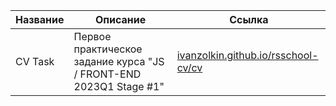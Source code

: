 | Название | Описание                                                            | Ссылка                                                                             | 
| -------- | ------------------------------------------------------------------- | ---------------------------------------------------------------------------------- |
| CV Task  | Первое практическое задание курса "JS / FRONT-END 2023Q1 Stage #1"  | [ivanzolkin.github.io/rsschool-cv/cv](https://ivanzolkin.github.io/rsschool-cv/cv) |

